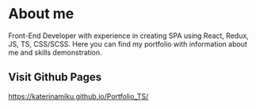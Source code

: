 # About me

Front-End Developer with experience in creating
SPA using React, Redux, JS, TS, CSS/SСSS. Here you can find my portfolio with information about me and skills demonstration.

## Visit Github Pages
https://katerinamiku.github.io/Portfolio_TS/
